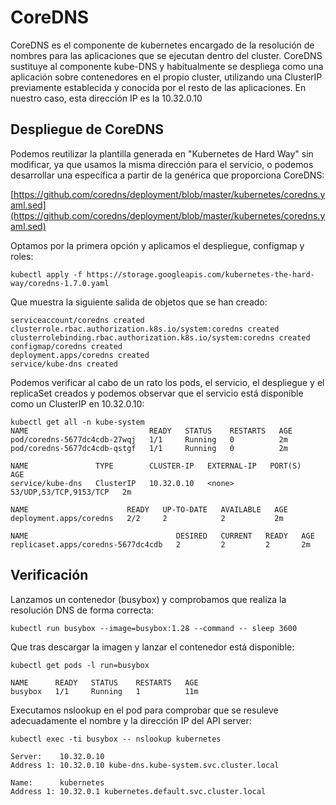 # CoreDNS

CoreDNS es el componente de kubernetes encargado de la resolución de
nombres para las aplicaciones que se ejecutan dentro del
cluster. CoreDNS sustituye al componente kube-DNS y habitualmente se
despliega como una aplicación sobre contenedores en el propio cluster,
utilizando una ClusterIP previamente establecida y conocida por el
resto de las aplicaciones. En nuestro caso, esta dirección IP es la
10.32.0.10

## Despliegue de CoreDNS

Podemos reutilizar la plantilla generada en "Kubernetes de Hard Way"
sin modificar, ya que usamos la misma dirección para el servicio, o
podemos desarrollar una específica a partir de la genérica que
proporciona CoreDNS:

[https://github.com/coredns/deployment/blob/master/kubernetes/coredns.yaml.sed](https://github.com/coredns/deployment/blob/master/kubernetes/coredns.yaml.sed)

Optamos por la primera opción y aplicamos el despliegue, configmap y
roles:

```
kubectl apply -f https://storage.googleapis.com/kubernetes-the-hard-way/coredns-1.7.0.yaml
``` 

Que muestra la siguiente salida de objetos que se han creado:

```
serviceaccount/coredns created
clusterrole.rbac.authorization.k8s.io/system:coredns created
clusterrolebinding.rbac.authorization.k8s.io/system:coredns created
configmap/coredns created
deployment.apps/coredns created
service/kube-dns created
```

Podemos verificar al cabo de un rato los pods, el servicio, el despliegue y
el replicaSet creados y podemos observar que el servicio está
disponible como un ClusterIP en 10.32.0.10:

```
kubectl get all -n kube-system
NAME                           READY   STATUS    RESTARTS   AGE
pod/coredns-5677dc4cdb-27wqj   1/1     Running   0          2m
pod/coredns-5677dc4cdb-qstgf   1/1     Running   0          2m

NAME               TYPE        CLUSTER-IP   EXTERNAL-IP   PORT(S)                  AGE
service/kube-dns   ClusterIP   10.32.0.10   <none>        53/UDP,53/TCP,9153/TCP   2m

NAME                      READY   UP-TO-DATE   AVAILABLE   AGE
deployment.apps/coredns   2/2     2            2           2m

NAME                                 DESIRED   CURRENT   READY   AGE
replicaset.apps/coredns-5677dc4cdb   2         2         2       2m
```

## Verificación

Lanzamos un contenedor (busybox) y comprobamos que realiza la
resolución DNS de forma correcta:

```
kubectl run busybox --image=busybox:1.28 --command -- sleep 3600
```

Que tras descargar la imagen y lanzar el contenedor está disponible:

```
kubectl get pods -l run=busybox

NAME      READY   STATUS    RESTARTS   AGE
busybox   1/1     Running   1          11m
```

Executamos nslookup en el pod para comprobar que se resuleve
adecuadamente el nombre y la dirección IP del API server:

```
kubectl exec -ti busybox -- nslookup kubernetes

Server:    10.32.0.10
Address 1: 10.32.0.10 kube-dns.kube-system.svc.cluster.local

Name:      kubernetes
Address 1: 10.32.0.1 kubernetes.default.svc.cluster.local
```
